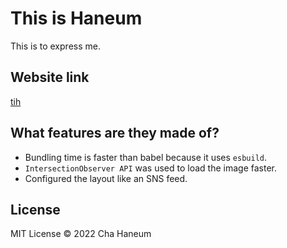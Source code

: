 # This is Haneum
This is to express me.

## Website link
[tih](https://tih.vercel.app/)

## What features are they made of?
- Bundling time is faster than babel because it uses `esbuild`.
- `IntersectionObserver API` was used to load the image faster.
- Configured the layout like an SNS feed.

## License
MIT License &copy; 2022 Cha Haneum